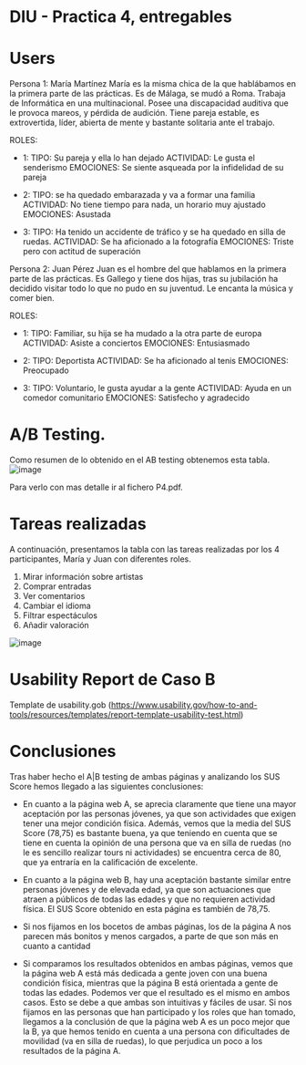 # DIU - Practica 4, entregables


# Users 

Persona 1: María Martínez
María es la misma chica de la que hablábamos en la primera parte de las prácticas. Es de Málaga, se mudó a Roma. Trabaja de Informática en una multinacional. Posee una discapacidad auditiva que le provoca mareos, y pérdida de audición. Tiene pareja estable, es extrovertida, líder, abierta de mente y bastante solitaria ante el trabajo.

ROLES: 
* 1: 	  TIPO: Su pareja y ella lo han dejado
			ACTIVIDAD: Le gusta el senderismo
			EMOCIONES: Se siente asqueada por la infidelidad de su pareja

* 2: 	  TIPO: se ha quedado embarazada y va a formar una familia
      ACTIVIDAD: No tiene tiempo para nada, un horario muy ajustado
      EMOCIONES: Asustada

* 3: 	  TIPO: Ha tenido un accidente de tráfico y se ha quedado en silla de ruedas.
	    ACTIVIDAD: Se ha aficionado a la fotografía
	    EMOCIONES: Triste pero con actitud de superación

Persona 2: Juan Pérez
Juan es el hombre del que hablamos en la primera parte de las prácticas. Es Gallego y tiene dos hijas, tras su jubilación ha decidido visitar todo lo que no pudo en su juventud. Le encanta la música y comer bien.

ROLES:
* 1:	  TIPO:  Familiar, su hija se ha mudado a la otra parte de europa
      ACTIVIDAD: Asiste a conciertos
      EMOCIONES:  Entusiasmado

* 2:	  TIPO:  Deportista
      ACTIVIDAD: Se ha aficionado al tenis
      EMOCIONES:  Preocupado

* 3:	  TIPO:  Voluntario, le gusta ayudar a la gente
      ACTIVIDAD: Ayuda en un comedor comunitario
      EMOCIONES:  Satisfecho y agradecido

# A/B Testing. 
Como resumen de lo obtenido en el AB testing obtenemos esta tabla. 
![image](https://github.com/antonio8mg/DIU-WaxyTech/assets/73304805/f57e7081-4b6a-4ce2-a08f-84f9b3731b90)

Para verlo con mas detalle ir al fichero P4.pdf.


# Tareas realizadas 

A continuación, presentamos la tabla con las tareas realizadas por los 4 participantes, María y Juan con diferentes roles.

1. Mirar información sobre artistas
2. Comprar entradas
3. Ver comentarios 
4. Cambiar el idioma
5. Filtrar espectáculos
6. Añadir valoración

![image](https://github.com/antonio8mg/DIU-WaxyTech/assets/73304805/98e035d1-c311-4edf-82f0-9651b9ac2f62)

# Usability Report de Caso B
 Template de usability.gob (https://www.usability.gov/how-to-and-tools/resources/templates/report-template-usability-test.html) 

# Conclusiones
Tras haber hecho el A|B testing de ambas páginas y analizando los SUS Score hemos llegado a las siguientes conclusiones:
* En cuanto a la página web A, se aprecia claramente que tiene una mayor aceptación por las personas jóvenes, ya que son actividades que exigen tener una mejor condición física. Además, vemos que la media del SUS Score (78,75) es bastante buena, ya que teniendo en cuenta que se tiene en cuenta la opinión de una persona que va en silla de ruedas (no le es sencillo realizar tours ni actividades) se encuentra cerca de 80, que ya entraría en la calificación de excelente.
* En cuanto a la página web B, hay una aceptación bastante similar entre personas jóvenes y de elevada edad, ya que son actuaciones que atraen a públicos de todas las edades y que no requieren actividad física. El SUS Score obtenido en esta página es también de 78,75.

* Si nos fijamos en los bocetos de ambas páginas, los de la página A nos parecen más bonitos y menos cargados, a parte de que son más en cuanto a cantidad

* Si comparamos los resultados obtenidos en ambas páginas, vemos que la página web A está más dedicada a gente joven con una buena condición física, mientras que la página B está orientada a gente de todas las edades. Podemos ver que el resultado es el mismo en ambos casos. Esto se debe a que ambas son intuitivas y fáciles de usar. Si nos fijamos en las personas que han participado y los roles que han tomado, llegamos a la conclusión de que la página web A es un poco mejor que la B, ya que hemos tenido en cuenta a una persona con dificultades de movilidad (va en silla de ruedas), lo que perjudica un poco a los resultados de la página A.
